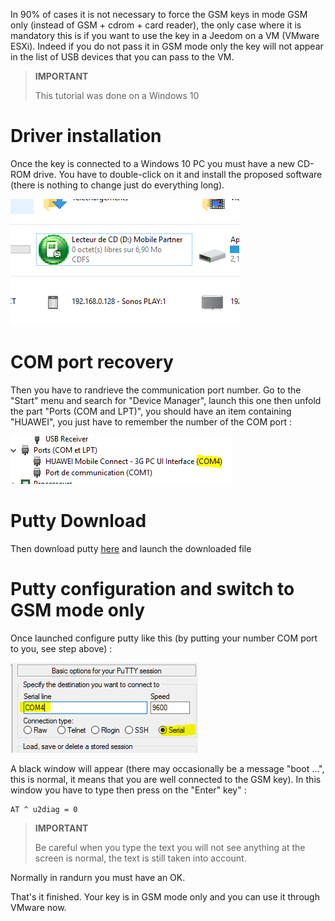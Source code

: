 In 90% of cases it is not necessary to force the GSM keys in mode
GSM only (instead of GSM + cdrom + card reader), the only case
where it is mandatory this is if you want to use the key in a
Jeedom on a VM (VMware ESXi). Indeed if you do not pass it in
GSM mode only the key will not appear in the list of
USB devices that you can pass to the VM.

> **IMPORTANT**
>
> This tutorial was done on a Windows 10

Driver installation 
========================

Once the key is connected to a Windows 10 PC you must have a
new CD-ROM drive. You have to double-click on it and install the
proposed software (there is nothing to change just do everything
long).

![gsmonly](images/gsmonly.PNG)

COM port recovery 
========================

Then you have to randrieve the communication port number. Go to
the "Start" menu and search for "Device Manager", launch
this one then unfold the part "Ports (COM and LPT)", you should have
an item containing "HUAWEI", you just have to remember the number of the
COM port :

![gsmonly2](images/gsmonly2.PNG)

Putty Download 
=======================

Then download putty
[here](https://the.earth.li/~sgtatham/putty/latest/x86/putty.exe) and
launch the downloaded file

Putty configuration and switch to GSM mode only 
=======================================================

Once launched configure putty like this (by putting your number
COM port to you, see step above) :

![gsmonly3](images/gsmonly3.PNG)

A black window will appear (there may occasionally be a
message "boot ...", this is normal, it means that you are well
connected to the GSM key). In this window you have to type then press
on the "Enter" key" :

    AT ^ u2diag = 0

> **IMPORTANT**
>
> Be careful when you type the text you will not see anything at
> the screen is normal, the text is still taken into account.

Normally in randurn you must have an OK.

That's it finished. Your key is in GSM mode only and you
can use it through VMware now.
